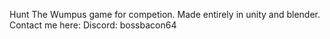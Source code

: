 Hunt The Wumpus game for competion. Made entirely in unity and blender. Contact me here: Discord: bossbacon64
